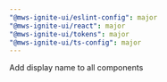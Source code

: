 ```yaml
---
"@mws-ignite-ui/eslint-config": major
"@mws-ignite-ui/react": major
"@mws-ignite-ui/tokens": major
"@mws-ignite-ui/ts-config": major
---
```


Add display name to all components
